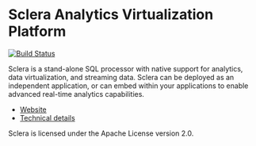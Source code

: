 # Sclera Analytics Virtualization Platform

[![Build Status](https://travis-ci.org/scleradb/sclera.svg?branch=master)](https://travis-ci.org/scleradb/sclera)

Sclera is a stand-alone SQL processor with native support for analytics, data virtualization, and streaming data. Sclera can be deployed as an independent application, or can embed within your applications to enable advanced real-time analytics capabilities.

- [Website](https://scleradb.com)
- [Technical details](https://scleradb.com/docs/intro/technical/)

Sclera is licensed under the Apache License version 2.0.
